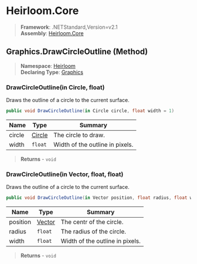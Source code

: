 # Heirloom.Core

> **Framework**: .NETStandard,Version=v2.1  
> **Assembly**: [Heirloom.Core][0]

## Graphics.DrawCircleOutline (Method)

> **Namespace**: [Heirloom][0]  
> **Declaring Type**: [Graphics][1]

### DrawCircleOutline(in Circle, float)

Draws the outline of a circle to the current surface.

```cs
public void DrawCircleOutline(in Circle circle, float width = 1)
```

| Name   | Type        | Summary                         |
|--------|-------------|---------------------------------|
| circle | [Circle][2] | The circle to draw.             |
| width  | `float`     | Width of the outline in pixels. |

> **Returns** - `void`

### DrawCircleOutline(in Vector, float, float)

Draws the outline of a circle to the current surface.

```cs
public void DrawCircleOutline(in Vector position, float radius, float width = 1)
```

| Name     | Type        | Summary                         |
|----------|-------------|---------------------------------|
| position | [Vector][3] | The centr of the circle.        |
| radius   | `float`     | The radius of the circle.       |
| width    | `float`     | Width of the outline in pixels. |

> **Returns** - `void`

[0]: ../../../Heirloom.Core.md
[1]: ../Graphics.md
[2]: ../../Heirloom.Geometry/Circle.md
[3]: ../Vector.md
